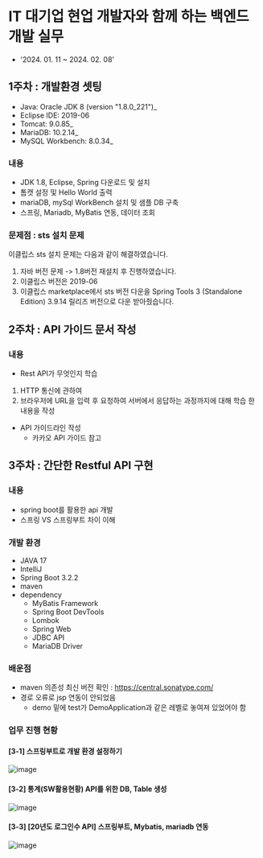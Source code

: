 # IT 대기업 현업 개발자와 함께 하는 백엔드 개발 실무
- '2024. 01. 11 ~ 2024. 02. 08'

## 1주차 : 개발환경 셋팅
- Java: Oracle JDK 8 (version "1.8.0_221")_ <br>
- Eclipse IDE: 2019-06 <br>
- Tomcat: 9.0.85_ <br>
- MariaDB: 10.2.14_ <br>
- MySQL Workbench: 8.0.34_ <br>

### 내용
- JDK 1.8, Eclipse, Spring 다운로드 및 설치
- 톰캣 설정 및 Hello World 출력
- mariaDB, mySql WorkBench 설치 및 샘플 DB 구축
- 스프링, Mariadb, MyBatis 연동, 데이터 조회

### 문제점 : sts 설치 문제
이클립스 sts 설치 문제는 다음과 같이 해결하였습니다.
1. 자바 버전 문제 -> 1.8버전 재설치 후 진행하였습니다.
2. 이클립스 버전은 2019-06
3. 이클립스 marketplace에서 sts 버전 다운을 Spring Tools 3 (Standalone Edition) 3.9.14 릴리즈 버전으로 다운 받아줬습니다.

## 2주차 : API 가이드 문서 작성
### 내용
- Rest API가 무엇인지 학습
1. HTTP 통신에 관하여
2. 브라우저에 URL을 입력 후 요청하여 서버에서 응답하는 과정까지에 대해 학습 한 내용을 작성
- API 가이드라인 작성
  - 카카오 API 가이드 참고

## 3주차 : 간단한 Restful API 구현
### 내용
- spring boot를 활용한 api 개발
- 스프링 VS 스프링부트 차이 이해

### 개발 환경
- JAVA 17
- IntelliJ
- Spring Boot 3.2.2
- maven
- dependency
  - MyBatis Framework
  - Spring Boot DevTools
  - Lombok
  - Spring Web
  - JDBC API
  - MariaDB Driver

### 배운점
- maven 의존성 최신 버전 확인 : https://central.sonatype.com/
- 경로 오류로 jsp 연동이 안되었음
  - demo 밑에 test가 DemoApplication과 같은 레벨로 놓여져 있었어야 함

### 업무 진행 현황
#### [3-1] 스프링부트로 개발 환경 설정하기
![image](https://github.com/freemoon99/study/assets/102667851/11bc84b5-3921-4889-8188-2f637c9b9306)

#### [3-2] 통계(SW활용현황) API를 위한 DB, Table 생성
![image](https://github.com/freemoon99/study/assets/102667851/d01ab223-08ec-481c-a970-01c53ab2cb5e)

#### [3-3] [20년도 로그인수 API] 스프링부트, Mybatis, mariadb 연동
![image](https://github.com/freemoon99/study/assets/102667851/88734f02-c41f-462d-98da-597d2cb6e31a)
